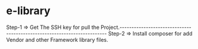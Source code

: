 # e-library
Step-1 => Get The SSH key for pull the Project.------------------------------------------------------------------------
Step-2 => Install composer for add Vendor and other Framework library files.

